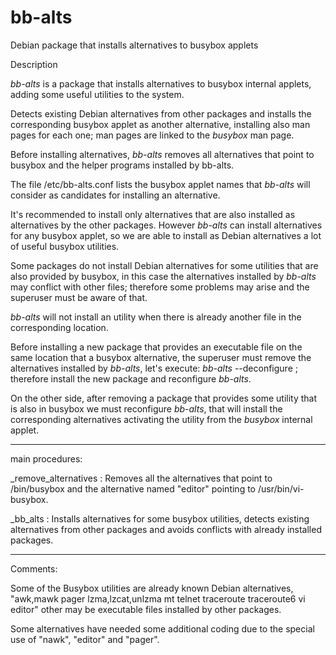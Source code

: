 # bb-alts
Debian package that installs alternatives to busybox applets

Description

*bb-alts* is a package that installs alternatives to busybox 
internal applets, adding some useful utilities to the system.

Detects existing Debian alternatives from other packages and installs 
the corresponding busybox applet as another alternative, installing 
also man pages for each one; man pages are linked to the *busybox* 
man page.

Before installing alternatives, *bb-alts* removes all alternatives that 
point to busybox and the helper programs installed by bb-alts.

The file /etc/bb-alts.conf lists the busybox applet names that 
*bb-alts* will consider as candidates for installing an alternative.

It's recommended to install only alternatives that are also installed 
as alternatives by the other packages. However *bb-alts* can install 
alternatives for any busybox applet, so we are able to install as 
Debian alternatives a lot of useful busybox utilities.

Some packages do not install Debian alternatives for some utilities 
that are also provided by busybox, in this case the alternatives 
installed by *bb-alts* may conflict with other files; 
therefore some problems may arise and the superuser must be aware of 
that.

*bb-alts* will not install an utility when there is already another 
file in the corresponding location.

Before installing a new package that provides an executable file on the 
same location that a busybox alternative, the superuser must remove the 
alternatives installed by *bb-alts*, let's execute: 
*bb-alts* --deconfigure ; therefore install the new package and 
reconfigure *bb-alts*.

On the other side, after removing a package that provides some utility 
that is also in busybox we must reconfigure *bb-alts*, that will 
install the corresponding alternatives activating the utility from the 
*busybox* internal applet.

*****************************************************
main procedures:

_remove_alternatives :
	Removes all the alternatives that point to /bin/busybox
and the alternative named "editor" pointing to /usr/bin/vi-busybox.

_bb_alts :
	Installs alternatives for some busybox utilities,
detects existing alternatives from other packages
and avoids conflicts with already installed packages.

*****************************************************
Comments:

Some of the Busybox utilities are already known Debian alternatives,
"awk,mawk pager lzma,lzcat,unlzma mt telnet traceroute traceroute6 vi editor"
other may be executable files installed by other packages.

Some alternatives have needed some additional coding due to the special 
use of "nawk", "editor" and "pager".
